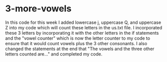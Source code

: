 # 3-more-vowels
In this code for this week I added lowercase j, uppercase Q, and uppercase Z into my code which will count these letters in the us.txt file. I incorporated these 3 letters by incorporating it with the other letters in the if statements and the "vowel counter" which is now the letter counter to my code to ensure that it would count vowels plus the 3 other consonants. I also changed the statements at the end that "The vowels and the three other letters counted are..." and completed my code.
